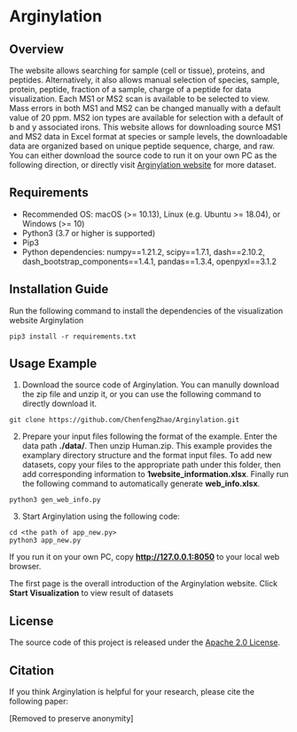 # Arginylation

<!-- <p align="center">
    <img width="30%" src="./NuMoFinder_Logo.png" alt="NuMoFinder Finder"><br>
</p> -->

## Overview

The website allows searching for sample (cell or tissue), proteins, and peptides. Alternatively, it also allows manual selection of species, sample, protein, peptide, fraction of a sample, charge of a peptide for data visualization. Each MS1 or MS2 scan is available to be selected to view. Mass errors in both MS1 and MS2 can be changed manually with a default value of 20 ppm. MS2 ion types are available for selection with a default of b and y associated irons. This website allows for downloading source MS1 and MS2 data in Excel format at species or sample levels, the downloadable data are organized based on unique peptide sequence, charge, and raw.
You can either download the source code to run it on your own PC as the following direction, or directly visit [Arginylation website](https://www.arginylation.com) for more dataset.
## Requirements

- Recommended OS: macOS (>= 10.13), Linux (e.g. Ubuntu >= 18.04), or Windows (>= 10)
- Python3 (3.7 or higher is supported)
- Pip3
- Python dependencies: numpy==1.21.2, scipy==1.7.1, dash==2.10.2, dash_bootstrap_components==1.4.1, pandas==1.3.4, openpyxl==3.1.2

## Installation Guide
Run the following command to install the dependencies of the visualization website Arginylation
```
pip3 install -r requirements.txt
```

## Usage Example
1. Download the source code of Arginylation. You can manully download the zip file and unzip it, or you can use the following command to directly download it.
```
git clone https://github.com/ChenfengZhao/Arginylation.git
```
  
2. Prepare your input files following the format of the example. Enter the data path **./data/**. Then unzip Human.zip. This example provides the examplary directory structure and the format input files. To add new datasets, copy your files to the appropriate path under this folder, then add corresponding information to **1website_information.xlsx**. Finally run the following command to automatically generate **web_info.xlsx**.
```
python3 gen_web_info.py
```

3. Start Arginylation using the following code:
```
cd <the path of app_new.py>
python3 app_new.py
```
If you run it on your own PC, copy **http://127.0.0.1:8050** to your local web browser.

The first page is the overall introduction of the Arginylation website. Click **Start Visualization** to view result of datasets



## License
[Apache_2.0_license]: http://www.apache.org/licenses/LICENSE-2.0

The source code of this project is released under the [Apache 2.0 License][Apache_2.0_license].

## Citation
If you think Arginylation is helpful for your research, please cite the following paper:

[Removed to preserve anonymity]

<!-- Xie, Y; De Luna Vitorino, F.N.; Chen, Y; Lempiäinen, J. K.; Zhao, C.; Steinbock, R. T.; Liu, X.; Lin, Z.; Zahn, E.; Garcia, A. L.; Weitzman, M. D.; Garcia, B. A., SWAMNA: a comprehensive platform for analysis of nucleic acid modifications. *Chemical Communications* **2023**

[ChemComm version](https://doi.org/10.1039/D3CC04402E)

[ChemRxiv version](https://chemrxiv.org/engage/chemrxiv/article-details/64f6a89079853bbd781e9eb7) -->
